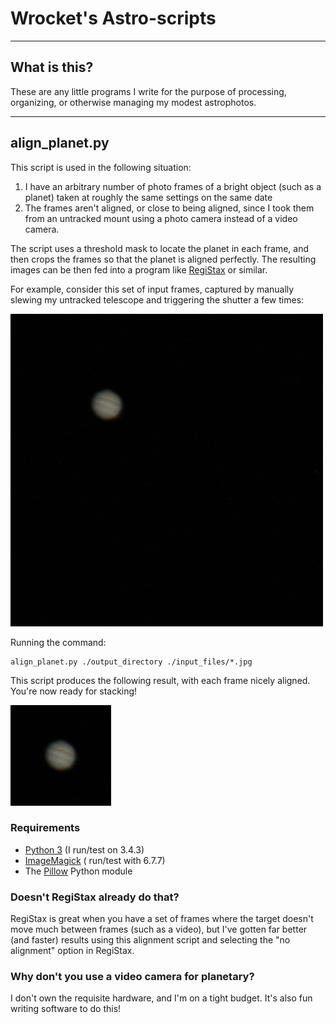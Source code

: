# Wrocket's Astro-scripts
----
## What is this?
These are any little programs I write for the purpose of processing, organizing, or otherwise managing my modest astrophotos.

----
## align_planet.py
This script is used in the following situation:

1. I have an arbitrary number of photo frames of a bright object (such as a planet) taken at roughly the same settings on the same date
2. The frames aren't aligned, or close to being aligned, since I took them from an untracked mount using a photo camera instead of a video camera.

The script uses a threshold mask to locate the planet in each frame, and then crops the frames so that the planet is aligned perfectly. The resulting images can be then fed into a program like [RegiStax](http://www.astronomie.be/registax/) or similar.

For example, consider this set of input frames, captured by manually slewing my untracked telescope and triggering the shutter a few times:

![Unaligned Jupiter](https://github.com/wrocket/astro-scripts/blob/master/docs/images/align_input.gif)

Running the command:

    align_planet.py ./output_directory ./input_files/*.jpg

This script produces the following result, with each frame nicely aligned. You're now ready for stacking!

![Aligned Jupiter](https://github.com/wrocket/astro-scripts/blob/master/docs/images/align_output.gif)

### Requirements
* [Python 3](http://www.python.org/) (I run/test on 3.4.3)
* [ImageMagick](http://www.imagemagick.org/) ( run/test with 6.7.7)
* The [Pillow](http://python-pillow.org/) Python module

### Doesn't RegiStax already do that?
RegiStax is great when you have a set of frames where the target doesn't move much between frames (such as a video), but I've gotten far better (and faster) results using this alignment script and selecting the "no alignment" option in RegiStax.

### Why don't you use a video camera for planetary?
I don't own the requisite hardware, and I'm on a tight budget. It's also fun writing software to do this!